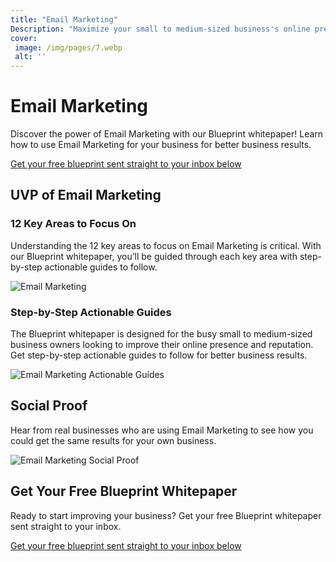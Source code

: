 ```yaml
---
title: "Email Marketing"
Description: "Maximize your small to medium-sized business's online presence and reputation using email marketing! Learn how to grow your audience and build relationships with customers. Use our tips and tricks to improve your outreach strategy and dominate the competition. Keyword: Email Marketing"
cover: 
 image: /img/pages/7.webp
 alt: ''
---
```


<h1>Email Marketing</h1><p>Discover the power of Email Marketing with our Blueprint whitepaper! Learn how to use Email Marketing for your business for better business results.</p><a href="/report.pdf" class="btn btn-primary"> Get your free blueprint sent straight to your inbox below</a> <h2>UVP of Email Marketing</h2><h3>12 Key Areas to Focus On</h3><p>Understanding the 12 key areas to focus on Email Marketing is critical. With our Blueprint whitepaper, you’ll be guided through each key area with step-by-step actionable guides to follow.</p><img src="emailmarketing.jpg" alt="Email Marketing"/><h3>Step-by-Step Actionable Guides</h3><p>The Blueprint whitepaper is designed for the busy small to medium-sized business owners looking to improve their online presence and reputation. Get step-by-step actionable guides to follow for better business results.</p> <img src="actionableguides.jpg" alt="Email Marketing Actionable Guides"/><h2>Social Proof</h2><p>Hear from real businesses who are using Email Marketing to see how you could get the same results for your own business. </p><img src="socialproof.jpg" alt="Email Marketing Social Proof"/><h2>Get Your Free Blueprint Whitepaper</h2><p>Ready to start improving your business? Get your free Blueprint whitepaper sent straight to your inbox. </p><a href="/contact" class="btn btn-primary"> Get your free blueprint sent straight to your inbox below</a>